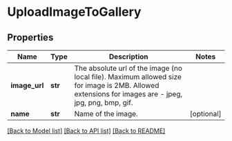 # UploadImageToGallery

## Properties
Name | Type | Description | Notes
------------ | ------------- | ------------- | -------------
**image_url** | **str** | The absolute url of the image (no local file). Maximum allowed size for image is 2MB. Allowed extensions for images are - jpeg, jpg, png, bmp, gif. | 
**name** | **str** | Name of the image. | [optional] 

[[Back to Model list]](../README.md#documentation-for-models) [[Back to API list]](../README.md#documentation-for-api-endpoints) [[Back to README]](../README.md)



